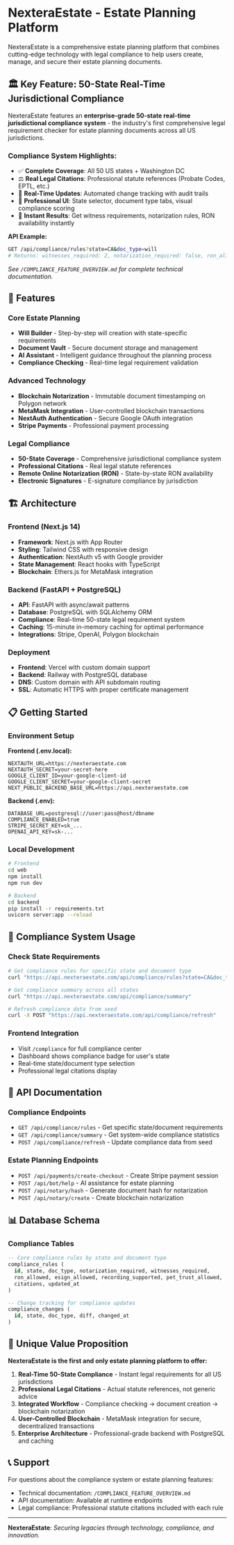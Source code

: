 # NexteraEstate - Estate Planning Platform

NexteraEstate is a comprehensive estate planning platform that combines cutting-edge technology with legal compliance to help users create, manage, and secure their estate planning documents.

## 🏛️ **Key Feature: 50-State Real-Time Jurisdictional Compliance**

NexteraEstate features an **enterprise-grade 50-state real-time jurisdictional compliance system** - the industry's first comprehensive legal requirement checker for estate planning documents across all US jurisdictions.

### **Compliance System Highlights:**
- ✅ **Complete Coverage**: All 50 US states + Washington DC
- ⚖️ **Real Legal Citations**: Professional statute references (Probate Codes, EPTL, etc.)
- 🔄 **Real-Time Updates**: Automated change tracking with audit trails
- 📱 **Professional UI**: State selector, document type tabs, visual compliance scoring
- 🎯 **Instant Results**: Get witness requirements, notarization rules, RON availability instantly

**API Example:**
```bash
GET /api/compliance/rules?state=CA&doc_type=will
# Returns: witnesses_required: 2, notarization_required: false, ron_allowed: true, citations: ["Probate Code 6110"]
```

*See `/COMPLIANCE_FEATURE_OVERVIEW.md` for complete technical documentation.*

## 🚀 Features

### Core Estate Planning
- **Will Builder** - Step-by-step will creation with state-specific requirements
- **Document Vault** - Secure document storage and management
- **AI Assistant** - Intelligent guidance throughout the planning process
- **Compliance Checking** - Real-time legal requirement validation

### Advanced Technology
- **Blockchain Notarization** - Immutable document timestamping on Polygon network
- **MetaMask Integration** - User-controlled blockchain transactions
- **NextAuth Authentication** - Secure Google OAuth integration
- **Stripe Payments** - Professional payment processing

### Legal Compliance
- **50-State Coverage** - Comprehensive jurisdictional compliance system
- **Professional Citations** - Real legal statute references
- **Remote Online Notarization (RON)** - State-by-state RON availability
- **Electronic Signatures** - E-signature compliance by jurisdiction

## 🏗️ Architecture

### Frontend (Next.js 14)
- **Framework**: Next.js with App Router
- **Styling**: Tailwind CSS with responsive design
- **Authentication**: NextAuth v5 with Google provider
- **State Management**: React hooks with TypeScript
- **Blockchain**: Ethers.js for MetaMask integration

### Backend (FastAPI + PostgreSQL)
- **API**: FastAPI with async/await patterns
- **Database**: PostgreSQL with SQLAlchemy ORM
- **Compliance**: Real-time 50-state legal requirement system
- **Caching**: 15-minute in-memory caching for optimal performance
- **Integrations**: Stripe, OpenAI, Polygon blockchain

### Deployment
- **Frontend**: Vercel with custom domain support
- **Backend**: Railway with PostgreSQL database
- **DNS**: Custom domain with API subdomain routing
- **SSL**: Automatic HTTPS with proper certificate management

## 📋 Getting Started

### Environment Setup

**Frontend (.env.local):**
```env
NEXTAUTH_URL=https://nexteraestate.com
NEXTAUTH_SECRET=your-secret-here
GOOGLE_CLIENT_ID=your-google-client-id
GOOGLE_CLIENT_SECRET=your-google-client-secret
NEXT_PUBLIC_BACKEND_BASE_URL=https://api.nexteraestate.com
```

**Backend (.env):**
```env
DATABASE_URL=postgresql://user:pass@host/dbname
COMPLIANCE_ENABLED=true
STRIPE_SECRET_KEY=sk_...
OPENAI_API_KEY=sk-...
```

### Local Development

```bash
# Frontend
cd web
npm install
npm run dev

# Backend  
cd backend
pip install -r requirements.txt
uvicorn server:app --reload
```

## 🎯 Compliance System Usage

### Check State Requirements
```bash
# Get compliance rules for specific state and document type
curl "https://api.nexteraestate.com/api/compliance/rules?state=CA&doc_type=will"

# Get compliance summary across all states
curl "https://api.nexteraestate.com/api/compliance/summary"

# Refresh compliance data from seed
curl -X POST "https://api.nexteraestate.com/api/compliance/refresh"
```

### Frontend Integration
- Visit `/compliance` for full compliance center
- Dashboard shows compliance badge for user's state
- Real-time state/document type selection
- Professional legal citations display

## 🔧 API Documentation

### Compliance Endpoints
- `GET /api/compliance/rules` - Get specific state/document requirements
- `GET /api/compliance/summary` - Get system-wide compliance statistics
- `POST /api/compliance/refresh` - Update compliance data from seed

### Estate Planning Endpoints  
- `POST /api/payments/create-checkout` - Create Stripe payment session
- `POST /api/bot/help` - AI assistance for estate planning
- `POST /api/notary/hash` - Generate document hash for notarization
- `POST /api/notary/create` - Create blockchain notarization

## 📊 Database Schema

### Compliance Tables
```sql
-- Core compliance rules by state and document type
compliance_rules (
  id, state, doc_type, notarization_required, witnesses_required,
  ron_allowed, esign_allowed, recording_supported, pet_trust_allowed,
  citations, updated_at
)

-- Change tracking for compliance updates
compliance_changes (
  id, state, doc_type, diff, changed_at
)
```

## 🌟 Unique Value Proposition

**NexteraEstate is the first and only estate planning platform to offer:**

1. **Real-Time 50-State Compliance** - Instant legal requirements for all US jurisdictions
2. **Professional Legal Citations** - Actual statute references, not generic advice
3. **Integrated Workflow** - Compliance checking → document creation → blockchain notarization
4. **User-Controlled Blockchain** - MetaMask integration for secure, decentralized transactions
5. **Enterprise Architecture** - Professional-grade backend with PostgreSQL and caching

## 📞 Support

For questions about the compliance system or estate planning features:
- Technical documentation: `/COMPLIANCE_FEATURE_OVERVIEW.md`
- API documentation: Available at runtime endpoints
- Legal compliance: Professional statute citations included with each rule

---

**NexteraEstate**: *Securing legacies through technology, compliance, and innovation.*